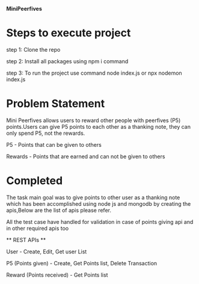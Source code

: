 **MiniPeerfives**

# Steps to execute project
step 1: Clone the repo

step 2: Install all packages using npm i command

step 3: To run the project use command node index.js or npx nodemon index.js

# Problem Statement

Mini Peerfives allows users to reward other people with peerfives (P5) points.Users can give P5 points to each other as a thanking note, they can only spend P5, not the rewards.

P5 - Points that can be given to others

Rewards - Points that are earned and can not be given to others

# Completed

The task main goal was to give points to other user as a thanking note which has been accomplished using node js and mongodb by creating the apis,Below are the list of apis please refer.

All the test case have handled for validation in case of points giving api and in other required apis too

** REST APIs **

User - Create, Edit, Get user List

P5 (Points given) - Create, Get Points list, Delete Transaction

Reward (Points received) - Get Points list




